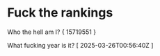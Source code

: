 # Fuck the rankings

Who the hell am I?
{ 15719551 }

What fucking year is it?
[ 2025-03-26T00:56:40Z ]
